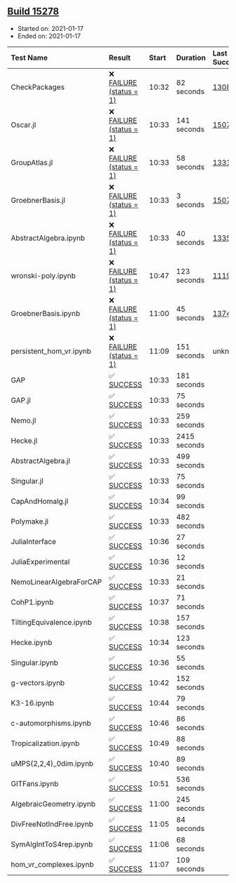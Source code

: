 ## [Build 15278](https://oscarci.mathematik.uni-kl.de/job/oscar/15278/)

* Started on: 2021-01-17
* Ended on: 2021-01-17

| Test Name    | Result | Start | Duration | Last Success | First Failure |
|:-------------|:-------|:------|:---------|:-------------|:--------------|
| CheckPackages | ❌ [FAILURE (status = 1)](https://oscarci.mathematik.uni-kl.de/job/oscar/15278/artifact/logs/build-15278/CheckPackages.log) | 10:32 | 82 seconds | [13085](https://oscarci.mathematik.uni-kl.de/job/oscar/13085/) | [13086](https://oscarci.mathematik.uni-kl.de/job/oscar/13086/) |
| Oscar.jl | ❌ [FAILURE (status = 1)](https://oscarci.mathematik.uni-kl.de/job/oscar/15278/artifact/logs/build-15278/Oscar.jl.log) | 10:33 | 141 seconds | [15079](https://oscarci.mathematik.uni-kl.de/job/oscar/15079/) | [15080](https://oscarci.mathematik.uni-kl.de/job/oscar/15080/) |
| GroupAtlas.jl | ❌ [FAILURE (status = 1)](https://oscarci.mathematik.uni-kl.de/job/oscar/15278/artifact/logs/build-15278/GroupAtlas.jl.log) | 10:33 | 58 seconds | [13311](https://oscarci.mathematik.uni-kl.de/job/oscar/13311/) | [13312](https://oscarci.mathematik.uni-kl.de/job/oscar/13312/) |
| GroebnerBasis.jl | ❌ [FAILURE (status = 1)](https://oscarci.mathematik.uni-kl.de/job/oscar/15278/artifact/logs/build-15278/GroebnerBasis.jl.log) | 10:33 | 3 seconds | [15079](https://oscarci.mathematik.uni-kl.de/job/oscar/15079/) | [15080](https://oscarci.mathematik.uni-kl.de/job/oscar/15080/) |
| AbstractAlgebra.ipynb | ❌ [FAILURE (status = 1)](https://oscarci.mathematik.uni-kl.de/job/oscar/15278/artifact/logs/build-15278/AbstractAlgebra.ipynb.log) | 10:33 | 40 seconds | [13355](https://oscarci.mathematik.uni-kl.de/job/oscar/13355/) | [13356](https://oscarci.mathematik.uni-kl.de/job/oscar/13356/) |
| wronski-poly.ipynb | ❌ [FAILURE (status = 1)](https://oscarci.mathematik.uni-kl.de/job/oscar/15278/artifact/logs/build-15278/wronski-poly.ipynb.log) | 10:47 | 123 seconds | [11192](https://oscarci.mathematik.uni-kl.de/job/oscar/11192/) | [11193](https://oscarci.mathematik.uni-kl.de/job/oscar/11193/) |
| GroebnerBasis.ipynb | ❌ [FAILURE (status = 1)](https://oscarci.mathematik.uni-kl.de/job/oscar/15278/artifact/logs/build-15278/GroebnerBasis.ipynb.log) | 11:00 | 45 seconds | [13748](https://oscarci.mathematik.uni-kl.de/job/oscar/13748/) | [13749](https://oscarci.mathematik.uni-kl.de/job/oscar/13749/) |
| persistent_hom_vr.ipynb | ❌ [FAILURE (status = 1)](https://oscarci.mathematik.uni-kl.de/job/oscar/15278/artifact/logs/build-15278/persistent_hom_vr.ipynb.log) | 11:09 | 151 seconds | unknown | unknown |
| GAP | ✅ [SUCCESS](https://oscarci.mathematik.uni-kl.de/job/oscar/15278/artifact/logs/build-15278/GAP.log) | 10:33 | 181 seconds |  |  |
| GAP.jl | ✅ [SUCCESS](https://oscarci.mathematik.uni-kl.de/job/oscar/15278/artifact/logs/build-15278/GAP.jl.log) | 10:33 | 75 seconds |  |  |
| Nemo.jl | ✅ [SUCCESS](https://oscarci.mathematik.uni-kl.de/job/oscar/15278/artifact/logs/build-15278/Nemo.jl.log) | 10:33 | 259 seconds |  |  |
| Hecke.jl | ✅ [SUCCESS](https://oscarci.mathematik.uni-kl.de/job/oscar/15278/artifact/logs/build-15278/Hecke.jl.log) | 10:33 | 2415 seconds |  |  |
| AbstractAlgebra.jl | ✅ [SUCCESS](https://oscarci.mathematik.uni-kl.de/job/oscar/15278/artifact/logs/build-15278/AbstractAlgebra.jl.log) | 10:33 | 499 seconds |  |  |
| Singular.jl | ✅ [SUCCESS](https://oscarci.mathematik.uni-kl.de/job/oscar/15278/artifact/logs/build-15278/Singular.jl.log) | 10:33 | 75 seconds |  |  |
| CapAndHomalg.jl | ✅ [SUCCESS](https://oscarci.mathematik.uni-kl.de/job/oscar/15278/artifact/logs/build-15278/CapAndHomalg.jl.log) | 10:34 | 99 seconds |  |  |
| Polymake.jl | ✅ [SUCCESS](https://oscarci.mathematik.uni-kl.de/job/oscar/15278/artifact/logs/build-15278/Polymake.jl.log) | 10:33 | 482 seconds |  |  |
| JuliaInterface | ✅ [SUCCESS](https://oscarci.mathematik.uni-kl.de/job/oscar/15278/artifact/logs/build-15278/JuliaInterface.log) | 10:36 | 27 seconds |  |  |
| JuliaExperimental | ✅ [SUCCESS](https://oscarci.mathematik.uni-kl.de/job/oscar/15278/artifact/logs/build-15278/JuliaExperimental.log) | 10:36 | 12 seconds |  |  |
| NemoLinearAlgebraForCAP | ✅ [SUCCESS](https://oscarci.mathematik.uni-kl.de/job/oscar/15278/artifact/logs/build-15278/NemoLinearAlgebraForCAP.log) | 10:33 | 21 seconds |  |  |
| CohP1.ipynb | ✅ [SUCCESS](https://oscarci.mathematik.uni-kl.de/job/oscar/15278/artifact/logs/build-15278/CohP1.ipynb.log) | 10:37 | 71 seconds |  |  |
| TiltingEquivalence.ipynb | ✅ [SUCCESS](https://oscarci.mathematik.uni-kl.de/job/oscar/15278/artifact/logs/build-15278/TiltingEquivalence.ipynb.log) | 10:38 | 157 seconds |  |  |
| Hecke.ipynb | ✅ [SUCCESS](https://oscarci.mathematik.uni-kl.de/job/oscar/15278/artifact/logs/build-15278/Hecke.ipynb.log) | 10:34 | 123 seconds |  |  |
| Singular.ipynb | ✅ [SUCCESS](https://oscarci.mathematik.uni-kl.de/job/oscar/15278/artifact/logs/build-15278/Singular.ipynb.log) | 10:36 | 55 seconds |  |  |
| g-vectors.ipynb | ✅ [SUCCESS](https://oscarci.mathematik.uni-kl.de/job/oscar/15278/artifact/logs/build-15278/g-vectors.ipynb.log) | 10:42 | 152 seconds |  |  |
| K3-16.ipynb | ✅ [SUCCESS](https://oscarci.mathematik.uni-kl.de/job/oscar/15278/artifact/logs/build-15278/K3-16.ipynb.log) | 10:44 | 79 seconds |  |  |
| c-automorphisms.ipynb | ✅ [SUCCESS](https://oscarci.mathematik.uni-kl.de/job/oscar/15278/artifact/logs/build-15278/c-automorphisms.ipynb.log) | 10:46 | 86 seconds |  |  |
| Tropicalization.ipynb | ✅ [SUCCESS](https://oscarci.mathematik.uni-kl.de/job/oscar/15278/artifact/logs/build-15278/Tropicalization.ipynb.log) | 10:49 | 88 seconds |  |  |
| uMPS(2,2,4)_0dim.ipynb | ✅ [SUCCESS](https://oscarci.mathematik.uni-kl.de/job/oscar/15278/artifact/logs/build-15278/uMPS-2-2-4-_0dim.ipynb.log) | 10:40 | 89 seconds |  |  |
| GITFans.ipynb | ✅ [SUCCESS](https://oscarci.mathematik.uni-kl.de/job/oscar/15278/artifact/logs/build-15278/GITFans.ipynb.log) | 10:51 | 536 seconds |  |  |
| AlgebraicGeometry.ipynb | ✅ [SUCCESS](https://oscarci.mathematik.uni-kl.de/job/oscar/15278/artifact/logs/build-15278/AlgebraicGeometry.ipynb.log) | 11:00 | 245 seconds |  |  |
| DivFreeNotIndFree.ipynb | ✅ [SUCCESS](https://oscarci.mathematik.uni-kl.de/job/oscar/15278/artifact/logs/build-15278/DivFreeNotIndFree.ipynb.log) | 11:05 | 84 seconds |  |  |
| SymAlgIntToS4rep.ipynb | ✅ [SUCCESS](https://oscarci.mathematik.uni-kl.de/job/oscar/15278/artifact/logs/build-15278/SymAlgIntToS4rep.ipynb.log) | 11:06 | 68 seconds |  |  |
| hom_vr_complexes.ipynb | ✅ [SUCCESS](https://oscarci.mathematik.uni-kl.de/job/oscar/15278/artifact/logs/build-15278/hom_vr_complexes.ipynb.log) | 11:07 | 109 seconds |  |  |
